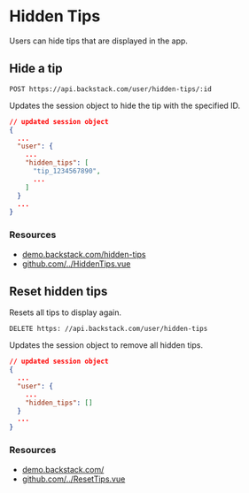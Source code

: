 # Hidden Tips

Users can hide tips that are displayed in the app.


## Hide a tip

```http request
POST https://api.backstack.com/user/hidden-tips/:id
```

Updates the session object to hide the tip with the specified ID.

```json
// updated session object
{
  ...
  "user": {
    ...
    "hidden_tips": [
      "tip_1234567890",
      ...
    ]
  }
  ...
}
```


### Resources

- [demo.backstack.com/hidden-tips](https://demo.backstack.com/hidden-tips)
- [github.com/../HiddenTips.vue](https://github.com/deloachtech/backstack-demo/blob/main/src/views/user/HiddenTips.vue)




## Reset hidden tips

Resets all tips to display again.

```http request
DELETE https: //api.backstack.com/user/hidden-tips
```

Updates the session object to remove all hidden tips.

```json
// updated session object
{
  ...
  "user": {
    ...
    "hidden_tips": []
  }
  ...
}
```

### Resources

- [demo.backstack.com/](https://demo.backstack.com/reset-tips)
- [github.com/../ResetTips.vue](https://github.com/deloachtech/backstack-demo/blob/main/src/views/user/ResetTips.vue)


